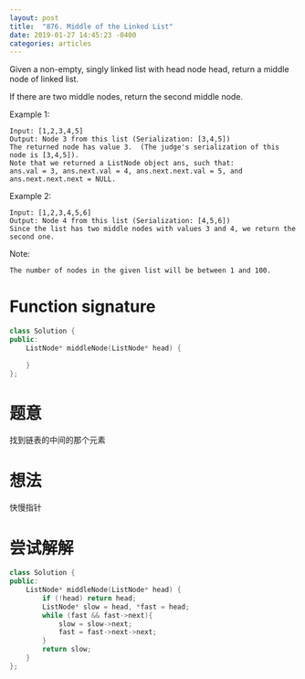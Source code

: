 ```yaml
---
layout: post
title:  "876. Middle of the Linked List"
date: 2019-01-27 14:45:23 -0400
categories: articles
---
```

Given a non-empty, singly linked list with head node head, return a middle node of linked list.

If there are two middle nodes, return the second middle node.

 

Example 1:
```
Input: [1,2,3,4,5]
Output: Node 3 from this list (Serialization: [3,4,5])
The returned node has value 3.  (The judge's serialization of this node is [3,4,5]).
Note that we returned a ListNode object ans, such that:
ans.val = 3, ans.next.val = 4, ans.next.next.val = 5, and ans.next.next.next = NULL.
```
Example 2:
```
Input: [1,2,3,4,5,6]
Output: Node 4 from this list (Serialization: [4,5,6])
Since the list has two middle nodes with values 3 and 4, we return the second one.
```

Note:
```
The number of nodes in the given list will be between 1 and 100.
```
# Function signature
```c++
class Solution {
public:
    ListNode* middleNode(ListNode* head) {
        
    }
};
```
# 题意
找到链表的中间的那个元素

# 想法
快慢指针

# 尝试解解
```c++
class Solution {
public:
    ListNode* middleNode(ListNode* head) {
        if (!head) return head;
        ListNode* slow = head, *fast = head;
        while (fast && fast->next){
            slow = slow->next;
            fast = fast->next->next;
        }
        return slow;
    }
};
```